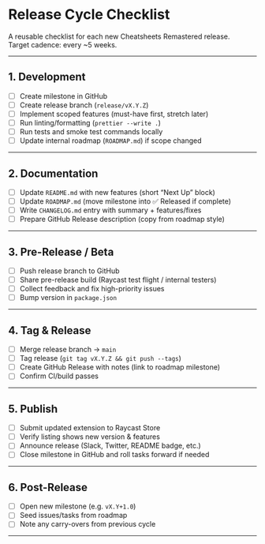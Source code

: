 # Release Cycle Checklist

A reusable checklist for each new Cheatsheets Remastered release.  
Target cadence: every ~5 weeks.

---

## 1. Development
- [ ] Create milestone in GitHub
- [ ] Create release branch (`release/vX.Y.Z`)
- [ ] Implement scoped features (must-have first, stretch later)
- [ ] Run linting/formatting (`prettier --write .`)
- [ ] Run tests and smoke test commands locally
- [ ] Update internal roadmap (`ROADMAP.md`) if scope changed

---

## 2. Documentation
- [ ] Update `README.md` with new features (short “Next Up” block)
- [ ] Update `ROADMAP.md` (move milestone into ✅ Released if complete)
- [ ] Write `CHANGELOG.md` entry with summary + features/fixes
- [ ] Prepare GitHub Release description (copy from roadmap style)

---

## 3. Pre-Release / Beta
- [ ] Push release branch to GitHub
- [ ] Share pre-release build (Raycast test flight / internal testers)
- [ ] Collect feedback and fix high-priority issues
- [ ] Bump version in `package.json`

---

## 4. Tag & Release
- [ ] Merge release branch → `main`
- [ ] Tag release (`git tag vX.Y.Z && git push --tags`)
- [ ] Create GitHub Release with notes (link to roadmap milestone)
- [ ] Confirm CI/build passes

---

## 5. Publish
- [ ] Submit updated extension to Raycast Store
- [ ] Verify listing shows new version & features
- [ ] Announce release (Slack, Twitter, README badge, etc.)
- [ ] Close milestone in GitHub and roll tasks forward if needed

---

## 6. Post-Release
- [ ] Open new milestone (e.g. `vX.Y+1.0`)
- [ ] Seed issues/tasks from roadmap
- [ ] Note any carry-overs from previous cycle

---